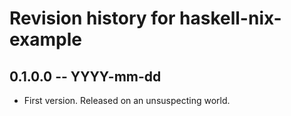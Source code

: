 # Revision history for haskell-nix-example

## 0.1.0.0 -- YYYY-mm-dd

* First version. Released on an unsuspecting world.
